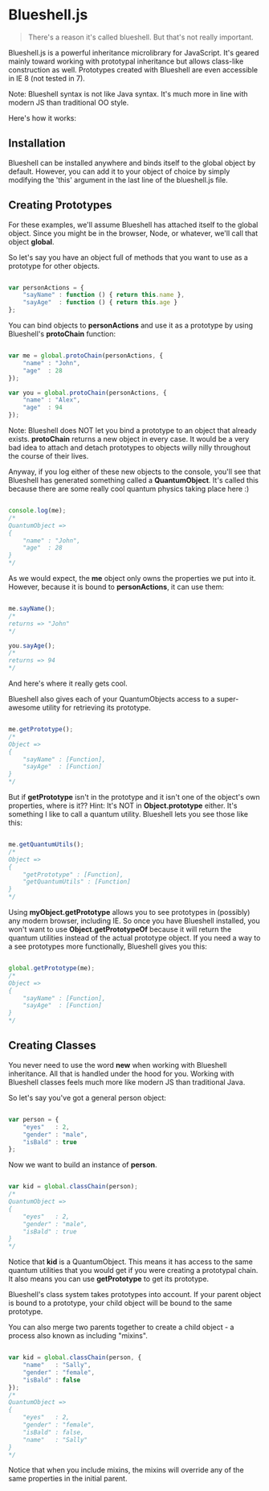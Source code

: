 # Blueshell.js #

> There's a reason it's called blueshell.  But that's not really important.

Blueshell.js is a powerful inheritance microlibrary for JavaScript.  It's geared mainly toward working with
prototypal inheritance but allows class-like construction as well.  Prototypes created with Blueshell are
even accessible in IE 8 (not tested in 7).

Note: Blueshell syntax is not like Java syntax.  It's much more in line with modern JS than traditional OO style.

Here's how it works:

## Installation ##

Blueshell can be installed anywhere and binds itself to the global object by default.  However, you can add it to
your object of choice by simply modifying the 'this' argument in the last line of the blueshell.js file.

## Creating Prototypes ##

For these examples, we'll assume Blueshell has attached itself to the global object.  Since you might be in the
browser, Node, or whatever, we'll call that object **global**.

So let's say you have an object full of methods that you want to use as a prototype for other objects.

```javascript

var personActions = {
    "sayName" : function () { return this.name },
    "sayAge"  : function () { return this.age }
};

```

You can bind objects to **personActions** and use it as a prototype by using Blueshell's **protoChain** function:

```javascript

var me = global.protoChain(personActions, {
    "name" : "John",
    "age"  : 28
});

var you = global.protoChain(personActions, {
    "name" : "Alex",
    "age"  : 94
});

```

Note:  Blueshell does NOT let you bind a prototype to an object that already exists.  **protoChain** returns a new object in every case.  It would be a very bad idea to attach and detach prototypes to objects willy nilly throughout the course of their lives.

Anyway, if you log either of these new objects to the console, you'll see that Blueshell has generated something
called a **QuantumObject**.  It's called this because there are some really cool quantum physics taking place here :)

```javascript

console.log(me);
/*
QuantumObject =>
{
    "name" : "John",
    "age"  : 28
}
*/

```

As we would expect, the **me** object only owns the properties we put into it.  However, because it is bound to
**personActions**, it can use them:

```javascript

me.sayName();
/*
returns => "John"
*/

you.sayAge();
/*
returns => 94
*/

```

And here's where it really gets cool.

Blueshell also gives each of your QuantumObjects access to a super-awesome utility for retrieving its prototype.

```javascript

me.getPrototype();
/*
Object =>
{
    "sayName" : [Function],
    "sayAge"  : [Function]
}
*/

```

But if **getPrototype** isn't in the prototype and it isn't one of the object's own properties, where is it??  Hint:  It's NOT in **Object.prototype** either.  It's something I like to call a quantum utility.  Blueshell lets you see those like this:

```javascript

me.getQuantumUtils();
/*
Object =>
{
    "getPrototype" : [Function],
    "getQuantumUtils" : [Function]
}
*/

```

Using **myObject.getPrototype** allows you to see prototypes in (possibly) any modern browser, including IE.  So once you have Blueshell installed, you won't want to use **Object.getPrototypeOf** because it will return the quantum utilities instead of the actual prototype object.  If you need a way to a see prototypes more functionally, Blueshell gives you this:

```javascript

global.getPrototype(me);
/*
Object =>
{
    "sayName" : [Function],
    "sayAge"  : [Function]
}
*/

```

## Creating Classes ##

You never need to use the word **new** when working with Blueshell inheritance.  All that is handled under the hood
for you.  Working with Blueshell classes feels much more like modern JS than traditional Java.

So let's say you've got a general person object:

```javascript

var person = {
    "eyes"   : 2,
    "gender" : "male",
    "isBald" : true
};

```

Now we want to build an instance of **person**.

```javascript

var kid = global.classChain(person);
/*
QuantumObject =>
{
    "eyes"   : 2,
    "gender" : "male",
    "isBald" : true
}
*/

```

Notice that **kid** is a QuantumObject.  This means it has access to the same quantum utilities that you would
get if you were creating a prototypal chain.  It also means you can use **getPrototype** to get its prototype.

Blueshell's class system takes prototypes into account.  If your parent object is bound to a prototype, your child
object will be bound to the same prototype.

You can also merge two parents together to create a child object - a process also known as including "mixins".

```javascript

var kid = global.classChain(person, {
    "name"   : "Sally",
    "gender" : "female",
    "isBald" : false
});
/*
QuantumObject =>
{
    "eyes"   : 2,
    "gender" : "female",
    "isBald" : false,
    "name"   : "Sally"
}
*/

```

Notice that when you include mixins, the mixins will override any of the same properties in the initial parent.